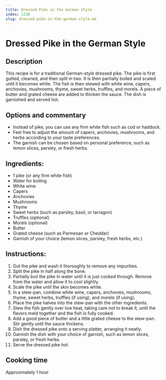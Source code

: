 ```yaml
---
title: Dressed Pike in the German Style
index: 1238
slug: dressed-pike-in-the-german-style.md
---
```


# Dressed Pike in the German Style

## Description
This recipe is for a traditional German-style dressed pike. The pike is first gutted, cleaned, and then split in two. It is then partially boiled and scaled until it becomes white. The fish is then stewed with white wine, capers, anchovies, mushrooms, thyme, sweet herbs, truffles, and morels. A piece of butter and grated cheese are added to thicken the sauce. The dish is garnished and served hot.

## Options and commentary
- Instead of pike, you can use any firm white fish such as cod or haddock.
- Feel free to adjust the amount of capers, anchovies, mushrooms, and herbs according to your taste preferences.
- The garnish can be chosen based on personal preference, such as lemon slices, parsley, or fresh herbs.

## Ingredients:
- 1 pike (or any firm white fish)
- Water for boiling
- White wine
- Capers
- Anchovies
- Mushrooms
- Thyme
- Sweet herbs (such as parsley, basil, or tarragon)
- Truffles (optional)
- Morels (optional)
- Butter
- Grated cheese (such as Parmesan or Cheddar)
- Garnish of your choice (lemon slices, parsley, fresh herbs, etc.)

## Instructions:
1. Gut the pike and wash it thoroughly to remove any impurities.
2. Split the pike in half along the bone.
3. Partially boil the pike in water until it is just cooked through. Remove from the water and allow it to cool slightly.
4. Scale the pike until the skin becomes white.
5. In a stew-pan, combine white wine, capers, anchovies, mushrooms, thyme, sweet herbs, truffles (if using), and morels (if using).
6. Place the pike halves into the stew-pan with the other ingredients.
7. Stew the fish gently over low heat, taking care not to break it, until the flavors meld together and the fish is fully cooked.
8. Add a good piece of butter and a little grated cheese to the stew-pan. Stir gently until the sauce thickens.
9. Dish the dressed pike onto a serving platter, arranging it neatly.
10. Garnish the dish with your choice of garnish, such as lemon slices, parsley, or fresh herbs.
11. Serve the dressed pike hot.

## Cooking time
Approximately 1 hour